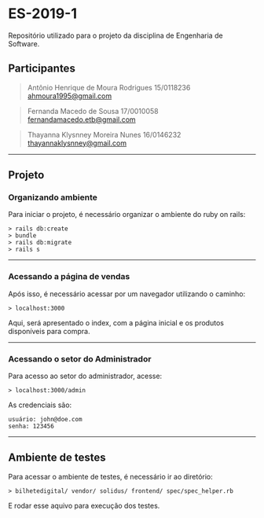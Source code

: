 # ES-2019-1

Repositório utilizado para o projeto da disciplina de Engenharia de Software. 


## Participantes

> Antônio Henrique de Moura Rodrigues
>15/0118236
>ahmoura1995@gmail.com

>Fernanda Macedo de Sousa
>17/0010058
>fernandamacedo.etb@gmail.com

>Thayanna Klysnney Moreira Nunes
>16/0146232
>thayannaklysnney@gmail.com
___

## Projeto

### Organizando ambiente

Para iniciar o projeto, é necessário organizar o ambiente do ruby on rails:

<pre><code>> rails db:create
> bundle
> rails db:migrate
> rails s
</pre></code>
___

### Acessando a página de vendas

Após isso, é necessário acessar por um navegador utilizando o caminho:

<pre><code>> localhost:3000 </pre></code>

Aqui, será apresentado o index, com a página inicial e os produtos disponíveis para compra.
___

### Acessando o setor do Administrador

Para acesso ao setor do administrador, acesse:

<pre><code>> localhost:3000/admin </pre></code>

As credenciais são:

<pre><code>usuário: john@doe.com
senha: 123456
</pre></code>
___

## Ambiente de testes

Para acessar o ambiente de testes, é necessário ir ao diretório:

<pre><code>> bilhetedigital/ vendor/ solidus/ frontend/ spec/spec_helper.rb </pre></code>

E rodar esse aquivo para execução dos testes.